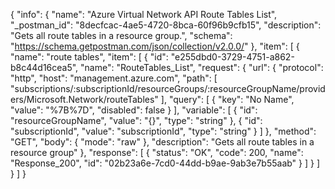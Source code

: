 {
  "info": {
    "name": "Azure Virtual Network API Route Tables List",
    "_postman_id": "8decfcac-4ae5-4720-8bca-60f96b9cfb15",
    "description": "Gets all route tables in a resource group.",
    "schema": "https://schema.getpostman.com/json/collection/v2.0.0/"
  },
  "item": [
    {
      "name": "route tables",
      "item": [
        {
          "id": "e255dbd0-3729-4751-a862-b8c44d16cea5",
          "name": "RouteTables_List",
          "request": {
            "url": {
              "protocol": "http",
              "host": "management.azure.com",
              "path": [
                "subscriptions/:subscriptionId/resourceGroups/:resourceGroupName/providers/Microsoft.Network/routeTables"
              ],
              "query": [
                {
                  "key": "No Name",
                  "value": "%7B%7D",
                  "disabled": false
                }
              ],
              "variable": [
                {
                  "id": "resourceGroupName",
                  "value": "{}",
                  "type": "string"
                },
                {
                  "id": "subscriptionId",
                  "value": "subscriptionId",
                  "type": "string"
                }
              ]
            },
            "method": "GET",
            "body": {
              "mode": "raw"
            },
            "description": "Gets all route tables in a resource group"
          },
          "response": [
            {
              "status": "OK",
              "code": 200,
              "name": "Response_200",
              "id": "02b23a6e-7cd0-44dd-b9ae-9ab3e7b55aab"
            }
          ]
        }
      ]
    }
  ]
}